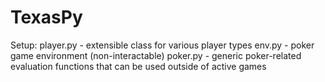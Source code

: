 # TexasPy

Setup:
player.py - extensible class for various player types
env.py - poker game environment (non-interactable)
poker.py - generic poker-related evaluation functions that can be used outside of active games
